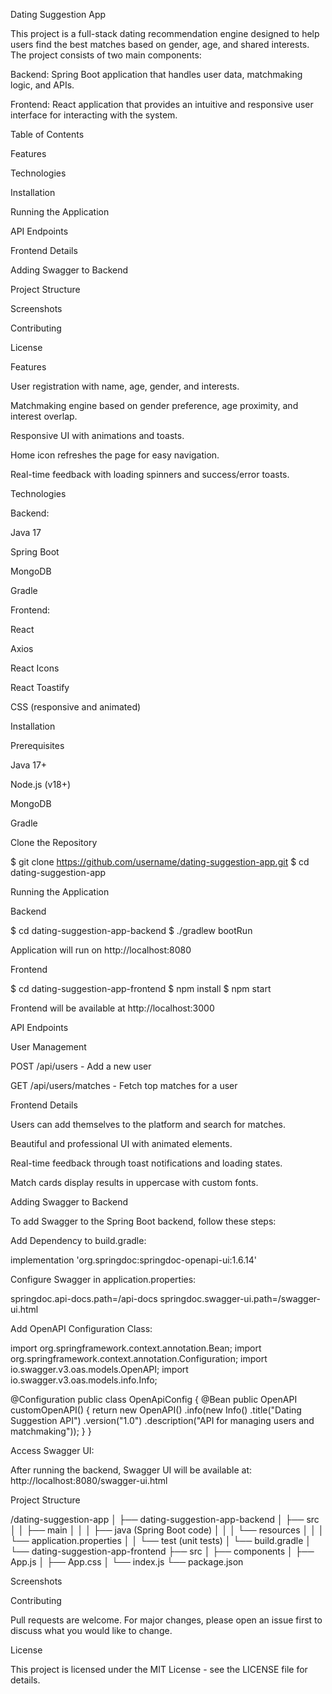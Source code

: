 Dating Suggestion App

This project is a full-stack dating recommendation engine designed to help users find the best matches based on gender, age, and shared interests. The project consists of two main components:

Backend: Spring Boot application that handles user data, matchmaking logic, and APIs.

Frontend: React application that provides an intuitive and responsive user interface for interacting with the system.

Table of Contents

Features

Technologies

Installation

Running the Application

API Endpoints

Frontend Details

Adding Swagger to Backend

Project Structure

Screenshots

Contributing

License

Features

User registration with name, age, gender, and interests.

Matchmaking engine based on gender preference, age proximity, and interest overlap.

Responsive UI with animations and toasts.

Home icon refreshes the page for easy navigation.

Real-time feedback with loading spinners and success/error toasts.

Technologies

Backend:

Java 17

Spring Boot

MongoDB

Gradle

Frontend:

React

Axios

React Icons

React Toastify

CSS (responsive and animated)

Installation

Prerequisites

Java 17+

Node.js (v18+)

MongoDB

Gradle

Clone the Repository

$ git clone https://github.com/username/dating-suggestion-app.git
$ cd dating-suggestion-app

Running the Application

Backend

$ cd dating-suggestion-app-backend
$ ./gradlew bootRun

Application will run on http://localhost:8080

Frontend

$ cd dating-suggestion-app-frontend
$ npm install
$ npm start

Frontend will be available at http://localhost:3000

API Endpoints

User Management

POST /api/users - Add a new user

GET /api/users/matches - Fetch top matches for a user

Frontend Details

Users can add themselves to the platform and search for matches.

Beautiful and professional UI with animated elements.

Real-time feedback through toast notifications and loading states.

Match cards display results in uppercase with custom fonts.

Adding Swagger to Backend

To add Swagger to the Spring Boot backend, follow these steps:

Add Dependency to build.gradle:

implementation 'org.springdoc:springdoc-openapi-ui:1.6.14'

Configure Swagger in application.properties:

springdoc.api-docs.path=/api-docs
springdoc.swagger-ui.path=/swagger-ui.html

Add OpenAPI Configuration Class:

import org.springframework.context.annotation.Bean;
import org.springframework.context.annotation.Configuration;
import io.swagger.v3.oas.models.OpenAPI;
import io.swagger.v3.oas.models.info.Info;

@Configuration
public class OpenApiConfig {
    @Bean
    public OpenAPI customOpenAPI() {
        return new OpenAPI()
                .info(new Info()
                        .title("Dating Suggestion API")
                        .version("1.0")
                        .description("API for managing users and matchmaking"));
    }
}

Access Swagger UI:

After running the backend, Swagger UI will be available at:
http://localhost:8080/swagger-ui.html

Project Structure

/dating-suggestion-app
│
├── dating-suggestion-app-backend
│   ├── src
│   │   ├── main
│   │   │   ├── java (Spring Boot code)
│   │   │   └── resources
│   │   │       └── application.properties
│   │   └── test (unit tests)
│   └── build.gradle
│
└── dating-suggestion-app-frontend
    ├── src
    │   ├── components
    │   ├── App.js
    │   ├── App.css
    │   └── index.js
    └── package.json

Screenshots



Contributing

Pull requests are welcome. For major changes, please open an issue first to discuss what you would like to change.

License

This project is licensed under the MIT License - see the LICENSE file for details.

